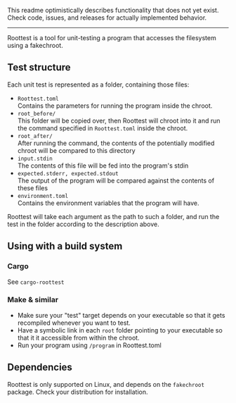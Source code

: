 This readme optimistically describes functionality that does not yet exist. Check code, issues, and releases for actually implemented behavior.

---
Roottest is a tool for unit-testing a program that accesses the filesystem using a fakechroot.

## Test structure
Each unit test is represented as a folder, containing those files:
- `Roottest.toml`\
  Contains the parameters for running the program inside the chroot.
- `root_before/`\
  This folder will be copied over, then Roottest will chroot into it and run the command specified in `Roottest.toml` inside the chroot.
- `root_after/`\
  After running the command, the contents of the potentially modified chroot will be compared to this directory
- `input.stdin`\
  The contents of this file will be fed into the program's stdin
- `expected.stderr, expected.stdout`\
  The output of the program will be compared against the contents of these files
- `environment.toml`\
  Contains the environment variables that the program will have.

Roottest will take each argument as the path to such a folder, and run the test in the folder according to the description above.

## Using with a build system
### Cargo
See `cargo-roottest`

### Make & similar
- Make sure your "test" target depends on your executable so that it gets recompiled whenever you want to test.
- Have a symbolic link in each `root` folder pointing to your executable so that it it accessible from within the chroot.
- Run your program using `/program` in Roottest.toml

## Dependencies
Roottest is only supported on Linux, and depends on the `fakechroot` package. Check your distribution for installation.

